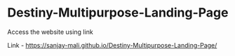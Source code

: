 # Destiny-Multipurpose-Landing-Page

Access the website using link 

Link - https://sanjay-mali.github.io/Destiny-Multipurpose-Landing-Page/
